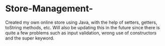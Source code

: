 # Store-Management-
Created my own online store using Java, with the help of setters, getters, toString methods, etc.
Will also be updating this in the future since there is quite a few problems such as input validation, wrong use of constructors and the super keyword.
